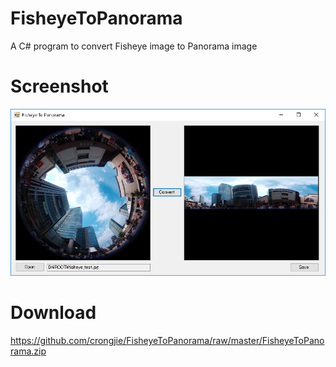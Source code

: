 # FisheyeToPanorama
A C# program to convert Fisheye image to Panorama image

# Screenshot
![Screenshot](screenshot.png)

# Download
https://github.com/crongjie/FisheyeToPanorama/raw/master/FisheyeToPanorama.zip
